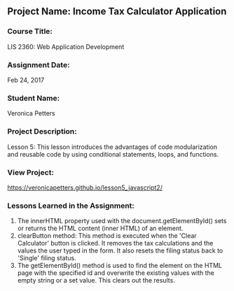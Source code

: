 ## Project Name:  Income Tax Calculator Application

### Course Title:
LIS 2360:  Web Application Development

### Assignment Date:  
Feb 24, 2017

### Student Name:  
Veronica Petters

### Project Description:
Lesson 5: This lesson introduces the advantages of code modularization and reusable code by using conditional statements, loops, and functions.

### View Project:
https://veronicapetters.github.io/lesson5_javascript2/

### Lessons Learned in the Assignment:
1. The innerHTML property used with the document.getElementById() sets or returns the HTML content (inner HTML) of an element.
2. clearButton method: This method is executed when the 'Clear Calculator' button is clicked.  It removes the tax calculations and the values the user typed in the form.  It also resets the filing status back to 'Single' filing status.
3. The getElementById() method is used to find the element on the HTML page with the specified id and overwrite the existing values with the empty string or a set value. This clears out the results.
